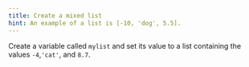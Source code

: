 ```yaml
---
title: Create a mixed list
hint: An example of a list is [-10, 'dog', 5.5].
---
```


Create a variable called `mylist` and set its value to a
list containing the values `-4`,`'cat'`, and `8.7`.
